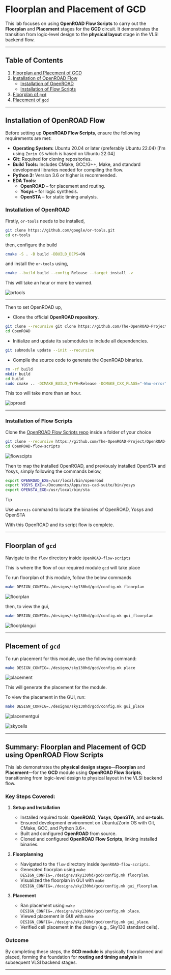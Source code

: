 # Floorplan and Placement of GCD 

This lab focuses on using **OpenROAD Flow Scripts** to carry out the **Floorplan** and **Placement** stages for the **GCD** circuit. It demonstrates the transition from logic-level design to the **physical layout** stage in the VLSI backend flow.

---

## Table of Contents

1. [Floorplan and Placement of GCD](#floorplan-and-placement-of-gcd)
2. [Installation of OpenROAD Flow](#installation-of-openroad-flow)
   - [Installation of OpenROAD](#installation-of-openroad)
   - [Installation of Flow Scripts](#installation-of-flow-scripts)
3. [Floorplan of `gcd`](#floorplan-of-gcd)
4. [Placement of `gcd`](#placement-of-gcd)

---

## Installation of OpenROAD Flow

Before setting up **OpenROAD Flow Scripts**, ensure the following requirements are met:

- **Operating System:** Ubuntu 20.04 or later (preferably Ubuntu 22.04) [I'm using `Zorin OS` which is based on Ubuntu 22.04]
- **Git:** Required for cloning repositories.
- **Build Tools:** Includes CMake, GCC/G++, Make, and standard development libraries needed for compiling the flow.
- **Python 3:** Version 3.6 or higher is recommended.
- **EDA Tools:**
  - **OpenROAD** – for placement and routing.
  - **Yosys** – for logic synthesis.
  - **OpenSTA** – for static timing analysis.


### Installation of OpenROAD

Firstly, `or-tools` needs to be installed,

```bash
git clone https://github.com/google/or-tools.git
cd or-tools
```

then, configure the build

```bash
cmake -S . -B build -DBUILD_DEPS=ON
```

and install the `or-tools` using,

```bash
cmake --build build --config Release --target install -v
```

This will take an hour or more be warned.

![ortools](Images/ortools.png)

---

Then to set OpenROAD up,

- Clone the official **OpenROAD repository**.

```bash
git clone --recursive git clone https://github.com/The-OpenROAD-Project/OpenROAD.git
cd OpenROAD
```

- Initialize and update its submodules to include all dependencies.

```bash
git submodule update --init --recursive
```

- Compile the source code to generate the OpenROAD binaries.

```bash
rm -rf build
mkdir build
cd build
sudo cmake .. -DCMAKE_BUILD_TYPE=Release -DCMAKE_CXX_FLAGS="-Wno-error" -DCMAKE_PREFIX_PATH="/usr/local" -DCMAKE_CXX_COMPILER=/usr/bin/g++-9
```

This too will take more than an hour.

![oproad](Images/oproad.png)

---

### Installation of Flow Scripts

Clone the [OpenROAD Flow Scripts repo](https://github.com/The-OpenROAD-Project/OpenROAD-flow-scripts) inside a folder of your choice

```bash 
git clone --recursive https://github.com/The-OpenROAD-Project/OpenROAD-flow-scripts
cd OpenROAD-flow-scripts
```
![flowscipts](Images/flowscripts.png)

Then to map the installed OpenROAD, and previously installed OpenSTA and Yosys, simply following the commands below,

```bash
export OPENROAD_EXE=/usr/local/bin/openroad
export YOSYS_EXE=~/Documents/Apps/oss-cad-suite/bin/yosys
export OPENSTA_EXE=/usr/local/bin/sta
```

> [!Tip]
> Use `whereis` command to locate the binaries of OpenROAD, Yosys and OpenSTA


With this OpenROAD and its script flow is complete.

---

## Floorplan of `gcd` 

Navigate to the `flow` directory inside `OpenROAD-flow-scripts` 

This is where the flow of our required module `gcd` will take place 

To run floorplan of this module, follow the below commands 

```bash
make DESIGN_CONFIG=./designs/sky130hd/gcd/config.mk floorplan
```

![floorplan](Images/floorplan.png)

then, to view the gui,

```bash
make DESIGN_CONFIG=./designs/sky130hd/gcd/config.mk gui_floorplan
```

![floorplangui](Images/floorplangui.png)

---

## Placement of `gcd`

To run placement for this module, use the following command:  

```bash
make DESIGN_CONFIG=./designs/sky130hd/gcd/config.mk place
```  

![placement](Images/placement.png)

This will generate the placement for the module.  

To view the placement in the GUI, run:  

```bash
make DESIGN_CONFIG=./designs/sky130hd/gcd/config.mk gui_place
```

![placementgui](Images/placementgui.png)

![skycells](Images/skycells.png)

---

## Summary: Floorplan and Placement of GCD using OpenROAD Flow Scripts

This lab demonstrates the **physical design stages**—**Floorplan** and **Placement**—for the **GCD** module using **OpenROAD Flow Scripts**, transitioning from logic-level design to physical layout in the VLSI backend flow.

### Key Steps Covered:

1. **Setup and Installation**
   - Installed required tools: **OpenROAD**, **Yosys**, **OpenSTA**, and **or-tools**.
   - Ensured development environment on Ubuntu/Zorin OS with Git, CMake, GCC, and Python 3.6+.
   - Built and configured **OpenROAD** from source.
   - Cloned and configured **OpenROAD Flow Scripts**, linking installed binaries.

2. **Floorplanning**
   - Navigated to the `flow` directory inside `OpenROAD-flow-scripts`.
   - Generated floorplan using `make DESIGN_CONFIG=./designs/sky130hd/gcd/config.mk floorplan`.
   - Visualized the floorplan in GUI with `make DESIGN_CONFIG=./designs/sky130hd/gcd/config.mk gui_floorplan`.

3. **Placement**
   - Ran placement using `make DESIGN_CONFIG=./designs/sky130hd/gcd/config.mk place`.
   - Viewed placement in GUI with `make DESIGN_CONFIG=./designs/sky130hd/gcd/config.mk gui_place`.
   - Verified cell placement in the design (e.g., Sky130 standard cells).

### Outcome

By completing these steps, the **GCD module** is physically floorplanned and placed, forming the foundation for **routing and timing analysis** in subsequent VLSI backend stages.

---